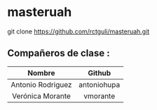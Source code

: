 # masteruah
git clone https://github.com/rctguli/masteruah.git
## Compañeros de clase : ##

| Nombre | Github |
| :------: | :------: |
| Antonio Rodriguez | antoniohupa  |   
| Verónica Morante   | vmorante  |

